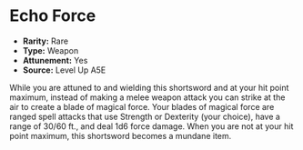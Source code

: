 
# Echo Force

* **Rarity:** Rare
* **Type:** Weapon
* **Attunement:** Yes
* **Source:** Level Up A5E


While you are attuned to and wielding this shortsword and at your hit point maximum, instead of making a melee weapon attack you can strike at the air to create a blade of magical force. Your blades of magical force are ranged spell attacks that use Strength or Dexterity (your choice), have a range of 30/60 ft., and deal 1d6 force damage. When you are not at your hit point maximum, this shortsword becomes a mundane item.

